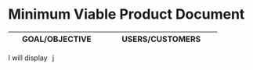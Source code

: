 # **Minimum Viable Product Document**
| &emsp; **GOAL/OBJECTIVE** &emsp;  | &nbsp;&nbsp;&nbsp;&nbsp;&nbsp;    **USERS/CUSTOMERS** &nbsp;&nbsp;&nbsp;&nbsp;&nbsp;|
| ------------------------------------- | ---------------------------------------------------------------------------|
<p>I will display &#x2006; j </p>

